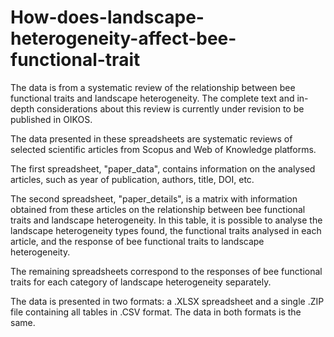 # How-does-landscape-heterogeneity-affect-bee-functional-trait
The data is from a systematic review of the relationship between bee functional traits and landscape heterogeneity. The complete text and in-depth considerations about this review is currently under revision to be published in OIKOS.

The data presented in these spreadsheets are systematic reviews of selected scientific articles from Scopus and Web of Knowledge platforms.

The first spreadsheet, "paper_data", contains information on the analysed articles, such as year of publication, authors, title, DOI, etc.

The second spreadsheet, "paper_details", is a matrix with information obtained from these articles on the relationship between bee functional traits and landscape heterogeneity. In this table, it is possible to analyse the landscape heterogeneity types found, the functional traits analysed in each article, and the response of bee functional traits to landscape heterogeneity.

The remaining spreadsheets correspond to the responses of bee functional traits for each category of landscape heterogeneity separately.

The data is presented in two formats: a .XLSX spreadsheet and a single .ZIP file containing all tables in .CSV format. The data in both formats is the same.
